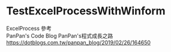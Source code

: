 # TestExcelProcessWithWinform
ExcelProcess
參考<Br>
PanPan's Code Blog
PanPan's程式成長之路
https://dotblogs.com.tw/panpan_blog/2019/02/26/164650

